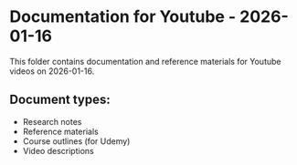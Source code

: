 # Documentation for Youtube - 2026-01-16

This folder contains documentation and reference materials for Youtube videos on 2026-01-16.

## Document types:
- Research notes
- Reference materials
- Course outlines (for Udemy)
- Video descriptions
